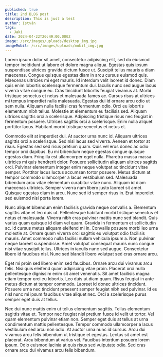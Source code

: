 ```yaml
---
published: true
title: 2nd BLOG post
description: This is just a test
author: István
tags:
  - Jaki
date: 2024-04-22T20:49:00.000Z
image: /src/images/uploads/desktop_img.jpg
imageMobil: /src/images/uploads/mobil_img.jpg
---
```


Lorem ipsum dolor sit amet, consectetur adipiscing elit, sed do eiusmod tempor incididunt ut labore et dolore magna
aliqua. Egestas quis ipsum suspendisse ultrices gravida dictum fusce ut. Suscipit tellus mauris a diam maecenas. Congue
quisque egestas diam in arcu cursus euismod quis. Maecenas ultricies mi eget mauris. Id interdum velit laoreet id donec.
Diam quis enim lobortis scelerisque fermentum dui. Iaculis nunc sed augue lacus viverra vitae congue eu. Cras tincidunt
lobortis feugiat vivamus at. Morbi tristique senectus et netus et malesuada fames ac. Cursus risus at ultrices mi tempus
imperdiet nulla malesuada. Egestas dui id ornare arcu odio ut sem nulla. Aliquam nulla facilisi cras fermentum odio.
Orci eu lobortis elementum nibh tellus. Molestie at elementum eu facilisis sed. Aliquam ultrices sagittis orci a
scelerisque. Adipiscing tristique risus nec feugiat in fermentum posuere. Ultrices sagittis orci a scelerisque. Enim
nulla aliquet porttitor lacus. Habitant morbi tristique senectus et netus et.

Commodo elit at imperdiet dui. At auctor urna nunc id. Aliquam ultrices sagittis orci a scelerisque. Sed nisi lacus sed
viverra. Aenean et tortor at risus. Egestas sed sed risus pretium quam. Quis vel eros donec ac odio tempor orci dapibus.
Eu mi bibendum neque egestas congue quisque egestas diam. Fringilla est ullamcorper eget nulla. Pharetra massa massa
ultricies mi quis hendrerit dolor. Posuere sollicitudin aliquam ultrices sagittis orci. Pulvinar elementum integer enim
neque volutpat ac tincidunt vitae semper. Porttitor lacus luctus accumsan tortor posuere. Metus dictum at tempor commodo
ullamcorper a lacus vestibulum sed. Malesuada bibendum arcu vitae elementum curabitur vitae nunc. Aliquam id diam
maecenas ultricies. Semper viverra nam libero justo laoreet sit amet. Quisque egestas diam in arcu. Nunc sed id semper
risus in. Erat imperdiet sed euismod nisi porta lorem.

Nunc aliquet bibendum enim facilisis gravida neque convallis a. Elementum sagittis vitae et leo duis ut. Pellentesque
habitant morbi tristique senectus et netus et malesuada. Viverra nibh cras pulvinar mattis nunc sed blandit. Quis varius
quam quisque id diam vel quam. Gravida in fermentum et sollicitudin ac. Id cursus metus aliquam eleifend mi in.
Convallis posuere morbi leo urna molestie at. Ornare quam viverra orci sagittis eu volutpat odio facilisis mauris. Amet
commodo nulla facilisi nullam vehicula ipsum a. Non pulvinar neque laoreet suspendisse. Amet volutpat consequat mauris
nunc congue nisi vitae suscipit tellus. Ultrices in iaculis nunc sed augue. Consectetur libero id faucibus nisl. Nunc
sed blandit libero volutpat sed cras ornare arcu.

Eget mi proin sed libero enim sed faucibus. Ornare arcu dui vivamus arcu felis. Nisi quis eleifend quam adipiscing vitae
proin. Placerat orci nulla pellentesque dignissim enim sit amet venenatis. Sit amet facilisis magna etiam tempor orci eu
lobortis. Leo duis ut diam quam. Risus feugiat in ante metus dictum at tempor commodo. Laoreet id donec ultrices
tincidunt. Posuere urna nec tincidunt praesent semper feugiat nibh sed pulvinar. Id eu nisl nunc mi ipsum faucibus vitae
aliquet nec. Orci a scelerisque purus semper eget duis at tellus.

Nec dui nunc mattis enim ut tellus elementum sagittis. Tellus elementum sagittis vitae et. Tempor nec feugiat nisl
pretium fusce id velit ut tortor. Vel quam elementum pulvinar etiam non. Semper eget duis at tellus at urna condimentum
mattis pellentesque. Tempor commodo ullamcorper a lacus vestibulum sed arcu non odio. At auctor urna nunc id cursus.
Arcu dui vivamus arcu felis bibendum ut tristique et egestas. Lectus sit amet est placerat. Arcu bibendum at varius vel.
Faucibus interdum posuere lorem ipsum. Odio euismod lacinia at quis risus sed vulputate odio. Sed cras ornare arcu dui
vivamus arcu felis bibendum.
